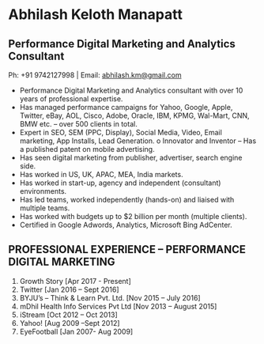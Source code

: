# Abhilash Keloth Manapatt
## Performance Digital Marketing and Analytics Consultant
Ph: +91 9742127998 | Email: abhilash.km@gmail.com

* Performance Digital Marketing and Analytics consultant with over 10 years of professional expertise.
* Has managed performance campaigns for Yahoo, Google, Apple, Twitter, eBay, AOL, Cisco, Adobe, Oracle,
IBM, KPMG, Wal-Mart, CNN, BMW etc. – over 500 clients in total.
* Expert in SEO, SEM (PPC, Display), Social Media, Video, Email marketing, App Installs, Lead Generation. o Innovator and Inventor – Has a published patent on mobile advertising.
* Has seen digital marketing from publisher, advertiser, search engine side.
* Has worked in US, UK, APAC, MEA, India markets.
* Has worked in start-up, agency and independent (consultant) environments.
* Has led teams, worked independently (hands-on) and liaised with multiple teams.
* Has worked with budgets up to $2 billion per month (multiple clients).
* Certified in Google Adwords, Analytics, Microsoft Bing AdCenter.

## PROFESSIONAL EXPERIENCE – PERFORMANCE DIGITAL MARKETING

1. Growth Story [Apr 2017 - Present]
2. Twitter [Jan 2016 – Sept 2016]
3. BYJU’s – Think & Learn Pvt. Ltd. [Nov 2015 – July 2016]
4. mDhil Health Info Services Pvt Ltd [Nov 2013 – August 2015]
5. iStream [Oct 2012 – Oct 2013]
6. Yahoo!  [Aug 2009 –Sept 2012]
7. EyeFootball [Jan 2007- Aug 2009]







